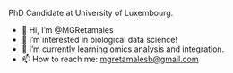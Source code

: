 PhD Candidate at University of Luxembourg.

- 👋 Hi, I’m @MGRetamales
- 👀 I’m interested in biological data science! 
- 🌱 I’m currently learning omics analysis and integration. 
- 📫 How to reach me: mgretamalesb@gmail.com 

<!---
MGRetamales/MGRetamales is a ✨ special ✨ repository because its `README.md` (this file) appears on your GitHub profile.
You can click the Preview link to take a look at your changes.
--->
